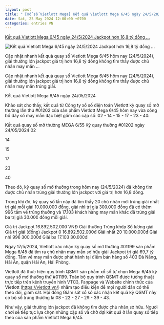 ```yaml
---
layout: post
title: " [Xổ số Vietlott Mega] Kết quả Vietlott Mega 6/45 ngày 24/5/2024 Jackpot hơn 16,8 tỷ đồng ..."
date: Sat, 25 May 2024 12:00:00 +0700
categories: entries VN
---
```

[Kết quả Vietlott Mega 6/45 ngày 24/5/2024 Jackpot hơn 16,8 tỷ đồng ...](https://vietnambiz.vn/ket-qua-vietlott-mega-645-ngay-2452024-jackpot-hon-168-ty-dong-vo-chu-202452421149623.htm)

![Kết quả Vietlott Mega 6/45 ngày 24/5/2024 Jackpot hơn 16,8 tỷ đồng ...](https://cdn.vietnambiz.vn/1881912202208555/images/2024/05/24/screenshot-2024052420592631-avatar-15x10-2024052421014970.png?width=600)

Cập nhật nhanh kết quả quay số Vietlott Mega 6/45 hôm nay (24/5/2024), giải thưởng lớn jackpot giá trị hơn 16,8 tỷ đồng không tìm thấy được chủ nhân may mắn ...

Cập nhật nhanh kết quả quay số Vietlott Mega 6/45 hôm nay (24/5/2024), giải thưởng lớn jackpot giá trị hơn 16,8 tỷ đồng không tìm thấy được chủ nhân may mắn trúng giải.

Kết quả Vietlott Mega 6/45 ngày 24/05/2024

Khảo sát cho thấy, kết quả từ Công ty xổ số điện toán Vietlott kỳ quay số mở thưởng lần thứ #01202 của sản phẩm Vietlott Mega 6/45 hôm nay vừa công bố dãy số may mắn đặc biệt gồm các cặp số: 02 - 14 - 15 - 17 - 23 - 40.

Kết quả quay số mở thưởng MEGA 6/55 Kỳ quay thưởng #01202 ngày 24/05/2024 02

14

15

17

23

40

Theo đó, kỳ quay số mở thưởng trong hôm nay (24/5/2024) đã không tìm được chủ nhân trúng giải thưởng lớn jackpot với giá trị hơn 16,8 đồng.

Trong khi đó, kỳ quay số lần này đã tìm thấy 20 chủ nhân mới trúng giải nhất trị giá mỗi giải 10.000.000 đồng, giải nhì trị giá 300.000 đồng đã có thêm 996 tấm vé trúng thưởng và 17.103 khách hàng may mắn khác đã trúng giải ba trị giá 30.000 đồng mỗi giải.

Giá trị Jackpot 16.892.502.000 VNĐ Giải thưởng Trùng khớp Số lượng giải Giá trị giải (đồng) Jackpot 0 16.892.502.000đ Giải nhất 20 10.000.000đ Giải nhì 996 300.000đ Giải ba 17.103 30.000đ

Ngày 17/5/2024, Vietlott xác nhận kỳ quay số mở thưởng #01199 sản phẩm Mega 6/45 đã tìm ra chủ nhân may mắn sở hữu giải Jackpot trị giá 69,7 tỷ đồng. Tấm vé may mắn được phát hành tại điểm bán hàng số 403 Đà Nẵng, Hải An, quận Hải An, Hải Phòng.

Vietlott đã thực hiện quy trình QSMT sản phẩm xổ số tự chọn Mega 6/45 kỳ quay số mở thưởng thứ #01199. Toàn bộ quy trình QSMT được tường thuật trực tiếp trên kênh truyền hình VTC3, Fanpage và Website chính thức của Vietlott (https://vietlott.vn/) nhằm tạo điều kiện để mọi người dân có thể theo dõi, giám sát. Hội đồng Giám sát xổ số xác nhận kết quả kỳ QSMT này có bộ số trúng thưởng là 08 - 22 - 27 - 29 - 39 - 43.

Như vậy, giải thưởng lớn jackpot đã không tìm được chủ nhân sở hữu. Người chơi sẽ tiếp tục lựa chọn những cặp số và chờ đợi kết quả ở lần quay số tiếp theo của sản phẩm Vietlott Mega 6/45.


